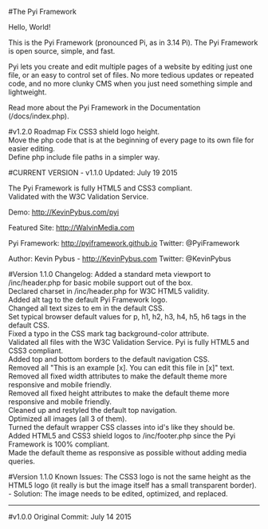 #The Pyi Framework

Hello, World!

This is the Pyi Framework (pronounced Pi, as in 3.14 Pi). The Pyi Framework is open source, simple, and fast.

Pyi lets you create and edit multiple pages of a website by editing just one file, or an easy to control set of files.
No more tedious updates or repeated code, and no more clunky CMS when you just need something simple and lightweight.

Read more about the Pyi Framework in the Documentation (/docs/index.php).

#v1.2.0 Roadmap
Fix CSS3 shield logo height.  
Move the php code that is at the beginning of every page to its own file for easier editing.  
Define php include file paths in a simpler way.

#CURRENT VERSION - v1.1.0
Updated: July 19 2015

The Pyi Framework is fully HTML5 and CSS3 compliant.  
Validated with the W3C Validation Service.

Demo: http://KevinPybus.com/pyi

Featured Site: http://WalvinMedia.com

Pyi Framework: http://pyiframework.github.io
Twitter: @PyiFramework

Author: Kevin Pybus - http://KevinPybus.com
Twitter: @KevinPybus

#Version 1.1.0 Changelog:
Added a standard meta viewport to /inc/header.php for basic mobile support out of the box.  
Declared charset in /inc/header.php for W3C HTML5 validity.  
Added alt tag to the default Pyi Framework logo.  
Changed all text sizes to em in the default CSS.  
Set typical browser default values for p, h1, h2, h3, h4, h5, h6 tags in the default CSS.  
Fixed a typo in the CSS mark tag background-color attribute.  
Validated all files with the W3C Validation Service. Pyi is fully HTML5 and CSS3 compliant.  
Added top and bottom borders to the default navigation CSS.  
Removed all "This is an example [x]. You can edit this file in [x]" text.  
Removed all fixed width attributes to make the default theme more responsive and mobile friendly.  
Removed all fixed height attributes to make the default theme more responsive and mobile friendly.  
Cleaned up and restyled the default top navigation.  
Optimized all images (all 3 of them).  
Turned the default wrapper CSS classes into id's like they should be.  
Added HTML5 and CSS3 shield logos to /inc/footer.php since the Pyi Framework is 100% compliant.  
Made the default theme as responsive as possible without adding media queries.

#Version 1.1.0 Known Issues:
The CSS3 logo is not the same height as the HTML5 logo (it really is but the image itself has a small transparent border). - Solution: The image needs to be edited, optimized, and replaced.


---


#v1.0.0
Original Commit: July 14 2015
